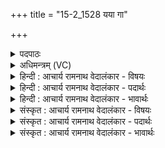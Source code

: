 +++
title = "15-2_1528 यया गा"

+++
<details><summary>पदपाठः</summary>

य꣡या꣢꣯। गाः। आ꣣क꣡रा꣢महै। आ꣣। क꣡रा꣢꣯महै। से꣡न꣢꣯या। अ꣣ग्ने। त꣡व꣢꣯। ऊ꣣त्या꣢। ताम्। नः꣣। हिन्व। मघ꣡त्त꣢ये। १५२८।
</details>

<details><summary>अधिमन्त्रम् (VC)</summary>

- अग्निः
- केतुराग्नेयः
- गायत्री
- षड्जः
</details>

<details><summary>हिन्दी : आचार्य रामनाथ वेदालंकार - विषयः</summary>

अगले मन्त्र में फिर परमात्मा और राजा का विषय है।
</details>

<details><summary>हिन्दी : आचार्य रामनाथ वेदालंकार - पदार्थः</summary>

पदार्थान्वयभाषाः -  हे (अग्ने) अग्रनायक परमात्मन् वा राजन् ! (तव यया ऊत्या सेनया) आपकी जिस रक्षक सेना के द्वारा,हम (गाः)अन्तःप्रकाश की किरणों को अथवा गाय आदि सम्पत्तियों को (आकरामहै) प्राप्त करते हैं,(ताम्) उस रक्षा को वा सेना को (मघत्तये) ऐश्वर्य के प्रदानार्थ (नः) हमारे लिए (हिन्व) प्रेरित करो ॥२॥
</details>

<details><summary>हिन्दी : आचार्य रामनाथ वेदालंकार - भावार्थः</summary>

भावार्थभाषाः -  राजा की सेना से रक्षित प्रजाएँ जैसे भौतिक सम्पत्तियाँ प्राप्त करने में समर्थ होती हैं,वैसे ही परमात्मा के रक्षण-सामर्थ्य से रक्षित जन अध्यात्म-सम्पत्तियाँ प्राप्त कर लेते हैं ॥२॥
</details>

<details><summary>संस्कृत : आचार्य रामनाथ वेदालंकार - विषयः</summary>

अथ पुनः परमात्मनृपतिविषयमाह।
</details>

<details><summary>संस्कृत : आचार्य रामनाथ वेदालंकार - पदार्थः</summary>

पदार्थान्वयभाषाः -  हे (अग्ने) अग्रणीः परमात्मन् नृपते वा ! (तव यया ऊत्या सेनया) तव यया रक्षारूपया सेनया रक्षिकया सेनया वा,वयम् (गाः) अन्तःप्रकाशरश्मीन् धेन्वादिसम्पत्तीर्वा (आ करामहै) प्राप्नुमः (ताम्) रक्षां सेनां वा (मघत्तये) मघदत्तये,ऐश्वर्यप्रदानाय (नः) अस्मभ्यम् (हिन्व) प्रेरय ॥२॥
</details>

<details><summary>संस्कृत : आचार्य रामनाथ वेदालंकार - भावार्थः</summary>

भावार्थभाषाः -  नृपतेः सेनया रक्षिताः प्रजा यथा भौतिकीः सम्पदाः प्राप्तुं शक्ता जायन्ते तथैव परमात्मनो रक्षणसामर्थ्येन रक्षिता जना अध्यात्मसम्पत्तीः प्राप्नुवन्ति ॥२॥
</details>